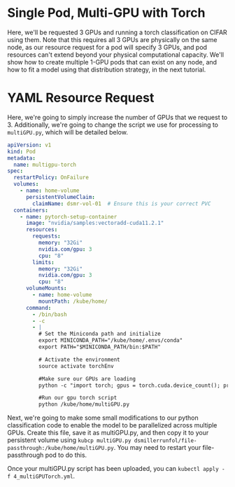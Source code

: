 # Single Pod, Multi-GPU with Torch
Here, we'll be requested 3 GPUs and running a torch classification on CIFAR using them.  Note that this requires all 3 GPUs are physically on the same node, as our resource request for a pod will specify 3 GPUs, and pod resources can't extend beyond your physical computational capacity.  We'll show how to create multiple 1-GPU pods that can exist on any node, and how to fit a model using that distribution strategy, in the next tutorial.

# YAML Resource Request
Here, we're going to simply increase the number of GPUs that we request to 3.  Additionally, we're going to change the script we use for processing to `multiGPU.py`, which will be detailed below.
```yaml
apiVersion: v1
kind: Pod
metadata:
  name: multigpu-torch
spec:
  restartPolicy: OnFailure
  volumes:
    - name: home-volume
      persistentVolumeClaim:
        claimName: dsmr-vol-01  # Ensure this is your correct PVC
  containers:
    - name: pytorch-setup-container
      image: "nvidia/samples:vectoradd-cuda11.2.1"
      resources:
        requests:
          memory: "32Gi"
          nvidia.com/gpu: 3
          cpu: "8"
        limits:
          memory: "32Gi"
          nvidia.com/gpu: 3
          cpu: "8"
      volumeMounts:
        - name: home-volume
          mountPath: /kube/home/
      command:
        - /bin/bash
        - -c
        - |
          # Set the Miniconda path and initialize
          export MINICONDA_PATH="/kube/home/.envs/conda"
          export PATH="$MINICONDA_PATH/bin:$PATH"

          # Activate the environment
          source activate torchEnv

          #Make sure our GPUs are loading
          python -c "import torch; gpus = torch.cuda.device_count(); print(f'Available GPUs: {gpus}'); [print(f'GPU {gpu}: {torch.cuda.get_device_name(gpu)}') for gpu in range(gpus)]"

          #Run our gpu torch script
          python /kube/home/multiGPU.py
```

Next, we're going to make some small modifications to our python classification code to enable the model to be parallelized across multiple GPUs.  Create this file, save it as multiGPU.py, and then copy it to your persistent volume using `kubcp multiGPU.py dsmillerrunfol/file-passthrough:/kube/home/multiGPU.py`.  You may need to restart your file-passthrough pod to do this.

Once your multiGPU.py script has been uploaded, you can `kubectl apply -f 4_multiGPUTorch.yml`.  
